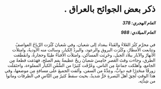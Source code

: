 <h1 dir="rtl">ذكر بعض الجوائح بالعراق .</h1>

<h5 dir="rtl">العام الهجري:  378

العام الميلادي: 988

</h5>

<p dir="rtl">في محرَّم كثُرَ الغَلاءُ والفَناءُ ببغداد إلى شعبان، وفي شَعبانَ كَثُرَت الرِّياحُ العواصفُ وتتابعت الأمطارُ، وكَثُرَت البروق والرعود، والبردُ الكبار، وسالت منه الأوديةُ، وامتلأت الأنهارُ والآبار ببلاد الجبل، وخَرِبَت المساكن، وامتلأت الأفناءُ طينًا وحجارةً، وانقَطَعَت الطرق، وجاءت وقتَ العَصرِ خامِسَ شعبانَ ريحٌ عظيمةٌ بفم الصلحِ، فهَدَمَت قطعةً مِن الجامع، وأهلكت جماعةً مِن الناس، وغَرَّقَت كثيرًا من السُّفُنِ الكبار المملوءة، واحتَمَلَت زورقًا منحَدِرًا فيه دوابُّ، وعِدَّةً من السفن، وألقت الجميعَ على مسافةٍ مِن موضعها، وفي هذا الوقتِ لَحِقَ أهلَ البَصرةِ حَرٌّ شديدٌ، بحيث سقطَ كثيرٌ مِن النَّاسِ في الطرقات وماتوا من شِدَّتِه.</p></br>
